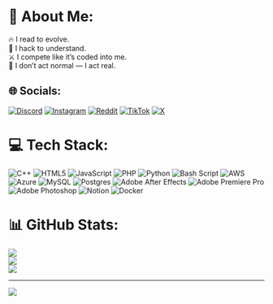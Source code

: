 # 💫 About Me:
🔥 I read to evolve.  <br>🧠 I hack to understand.  <br>⚔️ I compete like it’s coded into me.  <br>🧬 I don’t act normal — I act real.


## 🌐 Socials:
[![Discord](https://img.shields.io/badge/Discord-%237289DA.svg?logo=discord&logoColor=white)](https://discord.gg/https://discord.gg/jDqFnRTn65) [![Instagram](https://img.shields.io/badge/Instagram-%23E4405F.svg?logo=Instagram&logoColor=white)](https://instagram.com/royspot) [![Reddit](https://img.shields.io/badge/Reddit-%23FF4500.svg?logo=Reddit&logoColor=white)](https://reddit.com/user/royspot) [![TikTok](https://img.shields.io/badge/TikTok-%23000000.svg?logo=TikTok&logoColor=white)](https://tiktok.com/@ryanaxmed) [![X](https://img.shields.io/badge/X-black.svg?logo=X&logoColor=white)](https://x.com/ryanaxmed) 

# 💻 Tech Stack:
![C++](https://img.shields.io/badge/c++-%2300599C.svg?style=flat&logo=c%2B%2B&logoColor=white) ![HTML5](https://img.shields.io/badge/html5-%23E34F26.svg?style=flat&logo=html5&logoColor=white) ![JavaScript](https://img.shields.io/badge/javascript-%23323330.svg?style=flat&logo=javascript&logoColor=%23F7DF1E) ![PHP](https://img.shields.io/badge/php-%23777BB4.svg?style=flat&logo=php&logoColor=white) ![Python](https://img.shields.io/badge/python-3670A0?style=flat&logo=python&logoColor=ffdd54) ![Bash Script](https://img.shields.io/badge/bash_script-%23121011.svg?style=flat&logo=gnu-bash&logoColor=white) ![AWS](https://img.shields.io/badge/AWS-%23FF9900.svg?style=flat&logo=amazon-aws&logoColor=white) ![Azure](https://img.shields.io/badge/azure-%230072C6.svg?style=flat&logo=microsoftazure&logoColor=white) ![MySQL](https://img.shields.io/badge/mysql-4479A1.svg?style=flat&logo=mysql&logoColor=white) ![Postgres](https://img.shields.io/badge/postgres-%23316192.svg?style=flat&logo=postgresql&logoColor=white) ![Adobe After Effects](https://img.shields.io/badge/Adobe%20After%20Effects-9999FF.svg?style=flat&logo=Adobe%20After%20Effects&logoColor=white) ![Adobe Premiere Pro](https://img.shields.io/badge/Adobe%20Premiere%20Pro-9999FF.svg?style=flat&logo=Adobe%20Premiere%20Pro&logoColor=white) ![Adobe Photoshop](https://img.shields.io/badge/adobe%20photoshop-%2331A8FF.svg?style=flat&logo=adobe%20photoshop&logoColor=white) ![Notion](https://img.shields.io/badge/Notion-%23000000.svg?style=flat&logo=notion&logoColor=white) ![Docker](https://img.shields.io/badge/docker-%230db7ed.svg?style=flat&logo=docker&logoColor=white)
# 📊 GitHub Stats:
![](https://github-readme-stats.vercel.app/api?username=ryanaxmed&theme=calm&hide_border=false&include_all_commits=false&count_private=false)<br/>
![](https://nirzak-streak-stats.vercel.app/?user=ryanaxmed&theme=calm&hide_border=false)<br/>
![](https://github-readme-stats.vercel.app/api/top-langs/?username=ryanaxmed&theme=calm&hide_border=false&include_all_commits=false&count_private=false&layout=compact)

---
[![](https://visitcount.itsvg.in/api?id=ryanaxmed&icon=0&color=12)](https://visitcount.itsvg.in)

<!-- Proudly created with GPRM ( https://gprm.itsvg.in ) -->
